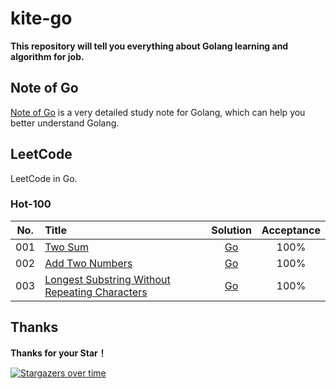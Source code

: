 # kite-go

**This repository will tell you everything about Golang learning and algorithm for job.**

## Note of Go

[Note of Go](./Notes/NoteOfGolang.md) is a very detailed study note for Golang, which can help you better understand Golang.

## LeetCode

LeetCode in Go.

### Hot-100

| No.    |  Title  |  Solution  |  Acceptance |
|:------:|:--------|:----------:|:-----------:|
|001|[Two Sum](https://leetcode.cn/problems/two-sum/description/)|[Go](./LeetCode/hot100/001.two-sum/two-sum.go)|100%|
|002|[Add Two Numbers](https://leetcode.cn/problems/add-two-numbers/description/)|[Go](./LeetCode/hot100/002.add-two-numbers/add-two-numbers.go)|100%|
|003|[Longest Substring Without Repeating Characters](https://leetcode.cn/problems/longest-substring-without-repeating-characters/description/)|[Go](./LeetCode/hot100/003.longest-substring-without-repeating-characters/longest-substring-without-repeating-characters.go)|100%|

## Thanks

**Thanks for your Star！**

[![Stargazers over time](https://starchart.cc/lutianen/kite-go.svg)](https://starchart.cc/lutianen/kite-go)

